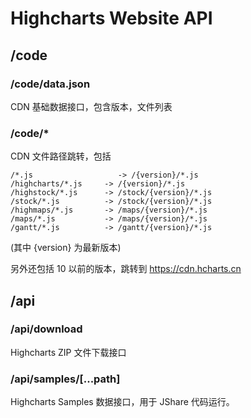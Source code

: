 # Highcharts Website API

## /code

### /code/data.json

CDN 基础数据接口，包含版本，文件列表

### /code/*

CDN 文件路径跳转，包括

	/*.js 					-> /{version}/*.js
	/highcharts/*.js     -> /{version}/*.js
	/highstock/*.js      -> /stock/{version}/*.js
	/stock/*.js          -> /stock/{version}/*.js
	/highmaps/*.js       -> /maps/{version}/*.js
	/maps/*.js           -> /maps/{version}/*.js
	/gantt/*.js          -> /gantt/{version}/*.js

(其中 {version} 为最新版本)

另外还包括 10 以前的版本，跳转到 https://cdn.hcharts.cn

## /api


### /api/download

Highcharts ZIP 文件下载接口

### /api/samples/[...path]

Highcharts Samples 数据接口，用于 JShare 代码运行。